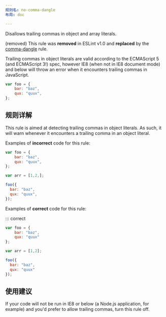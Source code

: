 ```yaml
---
规则名: no-comma-dangle
布局: doc

---
```


Disallows trailing commas in object and array literals.

(removed) This rule was **removed** in ESLint v1.0 and **replaced** by the [comma-dangle](comma-dangle) rule.

Trailing commas in object literals are valid according to the ECMAScript 5 (and ECMAScript 3!) spec, however IE8 (when not in IE8 document mode) and below will throw an error when it encounters trailing commas in JavaScript.

```js
var foo = {
    bar: "baz",
    qux: "quux",
};
```

## 规则详解

This rule is aimed at detecting trailing commas in object literals. As such, it will warn whenever it encounters a trailing comma in an object literal.

Examples of **incorrect** code for this rule:



```js
var foo = {
    bar: "baz",
    qux: "quux",
};

var arr = [1,2,];

foo({
  bar: "baz",
  qux: "quux",
});
```

Examples of **correct** code for this rule:

::: correct

```js
var foo = {
    bar: "baz",
    qux: "quux"
};

var arr = [1,2];

foo({
  bar: "baz",
  qux: "quux"
});
```

## 使用建议

If your code will not be run in IE8 or below (a Node.js application, for example) and you'd prefer to allow trailing commas, turn this rule off.
